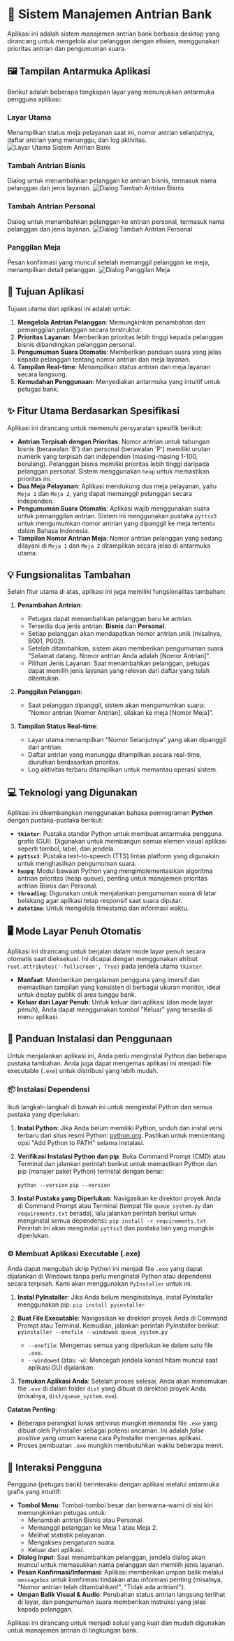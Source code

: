 # 🏦 Sistem Manajemen Antrian Bank

Aplikasi ini adalah sistem manajemen antrian bank berbasis desktop yang dirancang untuk mengelola alur pelanggan dengan efisien, menggunakan prioritas antrian dan pengumuman suara.

## 🖼️ Tampilan Antarmuka Aplikasi

Berikut adalah beberapa tangkapan layar yang menunjukkan antarmuka pengguna aplikasi:

### Layar Utama
Menampilkan status meja pelayanan saat ini, nomor antrian selanjutnya, daftar antrian yang menunggu, dan log aktivitas.
![Layar Utama Sistem Antrian Bank](https://media.discordapp.net/attachments/1395420030589730939/1395474433191448657/Screenshot_391.png?ex=687a9457&is=687942d7&hm=89035cda79055536dc829c2866b0265dd9f0d5e4841119ee565154f1a162f736&=&format=webp)

### Tambah Antrian Bisnis
Dialog untuk menambahkan pelanggan ke antrian bisnis, termasuk nama pelanggan dan jenis layanan.
![Dialog Tambah Antrian Bisnis](https://media.discordapp.net/attachments/1395420030589730939/1395474432859836648/Screenshot_392.png?ex=687a9457&is=687942d7&hm=808dbb42aaa3118437c40425a0279834b9f43d3867705a5acd675c8867c6da25&=&format=webp)

### Tambah Antrian Personal
Dialog untuk menambahkan pelanggan ke antrian personal, termasuk nama pelanggan dan jenis layanan.
![Dialog Tambah Antrian Personal](https://media.discordapp.net/attachments/1395420030589730939/1395474432524419222/Screenshot_393.png?ex=687a9457&is=687942d7&hm=9197a795109a653c30b504426f9953be5228a2d80b3cb7ae5008db086e028a32&=&format=webp)

### Panggilan Meja
Pesan konfirmasi yang muncul setelah memanggil pelanggan ke meja, menampilkan detail pelanggan.
![Dialog Panggilan Meja](https://media.discordapp.net/attachments/1395420030589730939/1395474432121896980/Screenshot_394.png?ex=687a9457&is=687942d7&hm=f0c1fe4067f0f079c50fc8870f70c88a3de0744436f1a05dfc84cf954fd888bb&=&format=webp)

## 🎯 Tujuan Aplikasi

Tujuan utama dari aplikasi ini adalah untuk:
1.  **Mengelola Antrian Pelanggan**: Memungkinkan penambahan dan pemanggilan pelanggan secara terstruktur.
2.  **Prioritas Layanan**: Memberikan prioritas lebih tinggi kepada pelanggan bisnis dibandingkan pelanggan personal.
3.  **Pengumuman Suara Otomatis**: Memberikan panduan suara yang jelas kepada pelanggan tentang nomor antrian dan meja layanan.
4.  **Tampilan Real-time**: Menampilkan status antrian dan meja layanan secara langsung.
5.  **Kemudahan Penggunaan**: Menyediakan antarmuka yang intuitif untuk petugas bank.

## ✨ Fitur Utama Berdasarkan Spesifikasi

Aplikasi ini dirancang untuk memenuhi persyaratan spesifik berikut:

*   **Antrian Terpisah dengan Prioritas**: Nomor antrian untuk tabungan bisnis (berawalan 'B') dan personal (berawalan 'P') memiliki urutan numerik yang terpisah dan independen (masing-masing 1-100, berulang). Pelanggan bisnis memiliki prioritas lebih tinggi daripada pelanggan personal. Sistem menggunakan `heap` untuk memastikan prioritas ini.
*   **Dua Meja Pelayanan**: Aplikasi mendukung dua meja pelayanan, yaitu `Meja 1` dan `Meja 2`, yang dapat memanggil pelanggan secara independen.
*   **Pengumuman Suara Otomatis**: Aplikasi wajib menggunakan suara untuk pemanggilan antrian. Sistem ini menggunakan pustaka `pyttsx3` untuk mengumumkan nomor antrian yang dipanggil ke meja tertentu dalam Bahasa Indonesia.
*   **Tampilan Nomor Antrian Meja**: Nomor antrian pelanggan yang sedang dilayani di `Meja 1` dan `Meja 2` ditampilkan secara jelas di antarmuka utama.

## 💡 Fungsionalitas Tambahan

Selain fitur utama di atas, aplikasi ini juga memiliki fungsionalitas tambahan:

1.  **Penambahan Antrian**:
    *   Petugas dapat menambahkan pelanggan baru ke antrian.
    *   Tersedia dua jenis antrian: **Bisnis** dan **Personal**.
    *   Setiap pelanggan akan mendapatkan nomor antrian unik (misalnya, B001, P002).
    *   Setelah ditambahkan, sistem akan memberikan pengumuman suara "Selamat datang. Nomor antrian Anda adalah [Nomor Antrian]".
    *   Pilihan Jenis Layanan: Saat menambahkan pelanggan, petugas dapat memilih jenis layanan yang relevan dari daftar yang telah ditentukan.

2.  **Panggilan Pelanggan**:
    *   Saat pelanggan dipanggil, sistem akan mengumumkan suara: "Nomor antrian [Nomor Antrian], silakan ke meja [Nomor Meja]".

3.  **Tampilan Status Real-time**:
    *   Layar utama menampilkan "Nomor Selanjutnya" yang akan dipanggil dari antrian.
    *   Daftar antrian yang menunggu ditampilkan secara real-time, diurutkan berdasarkan prioritas.
    *   Log aktivitas terbaru ditampilkan untuk memantau operasi sistem.

## 💻 Teknologi yang Digunakan

Aplikasi ini dikembangkan menggunakan bahasa pemrograman **Python** dengan pustaka-pustaka berikut:

*   **`tkinter`**: Pustaka standar Python untuk membuat antarmuka pengguna grafis (GUI). Digunakan untuk membangun semua elemen visual aplikasi seperti tombol, label, dan jendela.
*   **`pyttsx3`**: Pustaka text-to-speech (TTS) lintas platform yang digunakan untuk menghasilkan pengumuman suara.
*   **`heapq`**: Modul bawaan Python yang mengimplementasikan algoritma antrian prioritas (heap queue), penting untuk manajemen prioritas antrian Bisnis dan Personal.
*   **`threading`**: Digunakan untuk menjalankan pengumuman suara di latar belakang agar aplikasi tetap responsif saat suara diputar.
*   **`datetime`**: Untuk mengelola timestamp dan informasi waktu.

## 🖥️ Mode Layar Penuh Otomatis

Aplikasi ini dirancang untuk berjalan dalam mode layar penuh secara otomatis saat dieksekusi. Ini dicapai dengan menggunakan atribut `root.attributes('-fullscreen', True)` pada jendela utama `tkinter`.

*   **Manfaat**: Memberikan pengalaman pengguna yang imersif dan memastikan tampilan yang konsisten di berbagai ukuran monitor, ideal untuk display publik di area tunggu bank.
*   **Keluar dari Layar Penuh**: Untuk keluar dari aplikasi (dan mode layar penuh), Anda dapat menggunakan tombol "Keluar" yang tersedia di menu aplikasi.

## 🚀 Panduan Instalasi dan Penggunaan

Untuk menjalankan aplikasi ini, Anda perlu menginstal Python dan beberapa pustaka tambahan. Anda juga dapat mengemas aplikasi ini menjadi file executable (`.exe`) untuk distribusi yang lebih mudah.

### 📦 Instalasi Dependensi

Ikuti langkah-langkah di bawah ini untuk menginstal Python dan semua pustaka yang diperlukan:

1.  **Instal Python**:
    Jika Anda belum memiliki Python, unduh dan instal versi terbaru dari situs resmi Python: [python.org](https://www.python.org/downloads/). Pastikan untuk mencentang opsi "Add Python to PATH" selama instalasi.

2.  **Verifikasi Instalasi Python dan pip**:
    Buka Command Prompt (CMD) atau Terminal dan jalankan perintah berikut untuk memastikan Python dan pip (manajer paket Python) terinstal dengan benar:
    
    ```python --version```
    ```pip --version```
3.  **Instal Pustaka yang Diperlukan**:
    Navigasikan ke direktori proyek Anda di Command Prompt atau Terminal (tempat file `queue_system.py` dan `requirements.txt` berada), lalu jalankan perintah berikut untuk menginstal semua dependensi:
    ```pip install -r requirements.txt```
    Perintah ini akan menginstal `pyttsx3` dan pustaka lain yang mungkin diperlukan.

### ⚙️ Membuat Aplikasi Executable (.exe)

Anda dapat mengubah skrip Python ini menjadi file `.exe` yang dapat dijalankan di Windows tanpa perlu menginstal Python atau dependensi secara terpisah. Kami akan menggunakan `PyInstaller` untuk ini.

1.  **Instal PyInstaller**:
    Jika Anda belum menginstalnya, instal PyInstaller menggunakan pip:
    ```pip install pyinstaller```

2.  **Buat File Executable**:
    Navigasikan ke direktori proyek Anda di Command Prompt atau Terminal. Kemudian, jalankan perintah PyInstaller berikut:
    ```pyinstaller --onefile --windowed queue_system.py```
    *   `--onefile`: Mengemas semua yang diperlukan ke dalam satu file `.exe`.
    *   `--windowed` (atau `-w`): Mencegah jendela konsol hitam muncul saat aplikasi GUI dijalankan.

3.  **Temukan Aplikasi Anda**:
    Setelah proses selesai, Anda akan menemukan file `.exe` di dalam folder `dist` yang dibuat di direktori proyek Anda (misalnya, `dist/queue_system.exe`).

**Catatan Penting**:
*   Beberapa perangkat lunak antivirus mungkin menandai file `.exe` yang dibuat oleh PyInstaller sebagai potensi ancaman. Ini adalah *false positive* yang umum karena cara PyInstaller mengemas aplikasi.
*   Proses pembuatan `.exe` mungkin membutuhkan waktu beberapa menit.

## 🤝 Interaksi Pengguna

Pengguna (petugas bank) berinteraksi dengan aplikasi melalui antarmuka grafis yang intuitif:

*   **Tombol Menu**: Tombol-tombol besar dan berwarna-warni di sisi kiri memungkinkan petugas untuk:
    *   Menambah antrian Bisnis atau Personal.
    *   Memanggil pelanggan ke Meja 1 atau Meja 2.
    *   Melihat statistik pelayanan.
    *   Mengakses pengaturan suara.
    *   Keluar dari aplikasi.
*   **Dialog Input**: Saat menambahkan pelanggan, jendela dialog akan muncul untuk memasukkan nama pelanggan dan memilih jenis layanan.
*   **Pesan Konfirmasi/Informasi**: Aplikasi memberikan umpan balik melalui `messagebox` untuk konfirmasi tindakan atau informasi penting (misalnya, "Nomor antrian telah ditambahkan!", "Tidak ada antrian!").
*   **Umpan Balik Visual & Audio**: Perubahan status antrian langsung terlihat di layar, dan pengumuman suara memberikan instruksi yang jelas kepada pelanggan.

Aplikasi ini dirancang untuk menjadi solusi yang kuat dan mudah digunakan untuk manajemen antrian di lingkungan bank.
